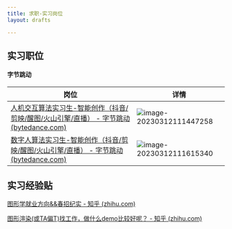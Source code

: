 ```yaml
---
title: 求职-实习岗位
layout: drafts

---
```




## 实习职位

#### 字节跳动

| 岗位                                                         | 详情                                                         |
| ------------------------------------------------------------ | ------------------------------------------------------------ |
| [人机交互算法实习生-智能创作（抖音/剪映/醒图/火山引擎/直播） - 字节跳动 (bytedance.com)](https://jobs.bytedance.com/campus/position/7207700672064653624/detail) | ![image-20230312111447258](https://cdn.jsdelivr.net/gh/SnowOnVolcano/imagebed/202303121114347.png) |
| [数字人算法实习生-智能创作（抖音/剪映/醒图/火山引擎/直播） - 字节跳动 (bytedance.com)](https://jobs.bytedance.com/campus/position/7207701940372343098/detail) | ![image-20230312111615340](https://cdn.jsdelivr.net/gh/SnowOnVolcano/imagebed/202303121116395.png) |



## 实习经验贴
[图形学就业方向&&春招纪实 - 知乎 (zhihu.com)](https://zhuanlan.zhihu.com/p/359273619)

[图形渲染(或TA偏T)找工作，做什么demo比较好呢？ - 知乎 (zhihu.com)](https://www.zhihu.com/question/337194124/answer/798688278)





